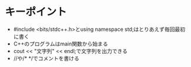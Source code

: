 # キーポイント

- #include <bits/stdc++.h>とusing namespace std;はとりあえず毎回最初に書く
- C++のプログラムはmain関数から始まる
- cout << "文字列" << endl;で文字列を出力できる
- //や/* */でコメントを書ける